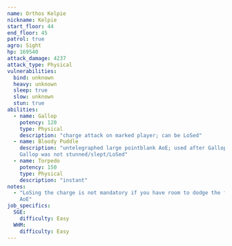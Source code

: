 ```yaml
---
name: Orthos Kelpie
nickname: Kelpie
start_floor: 44
end_floor: 45
patrol: true
agro: Sight
hp: 169540
attack_damage: 4237
attack_type: Physical
vulnerabilities:
  bind: unknown
  heavy: unknown
  sleep: true
  slow: unknown
  stun: true
abilities:
  - name: Gallop
    potency: 120
    type: Physical
    description: "charge attack on marked player; can be LoSed"
  - name: Bloody Puddle
    description: "untelegraphed large pointblank AoE; used after Gallop if
    Gallop was not stunned/slept/LoSed"
  - name: Torpedo
    potency: 150
    type: Physical
    description: "instant"
notes:
  - "LoSing the charge is not mandatory if you have room to dodge the followup
    AoE"
job_specifics:
  SGE:
    difficulty: Easy
  WHM:
    difficulty: Easy
---
```

